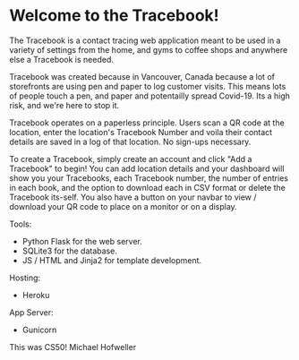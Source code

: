 <h1> Welcome to the Tracebook! </h1>

The Tracebook is a contact tracing web application meant to be used in a variety of settings from the home, and gyms to coffee shops and anywhere else a Tracebook is needed. 

Tracebook was created because in Vancouver, Canada because a lot of storefronts are using pen and paper to log customer visits.  This means lots of people touch a pen, and paper and potentailly spread Covid-19.  Its a high risk, and we're here to stop it. 

Tracebook operates on a paperless principle.  Users scan a QR code at the location, enter the location's Tracebook Number and voila their contact details are saved in a log of that location. No sign-ups necessary. 

To create a Tracebook, simply create an account and click "Add a Tracebook" to begin!  You can add location details and your dashboard will show you your Tracebooks, each Tracebook number, the number of entries in each book, and the option to download each in CSV format or delete the Tracebook its-self.  You also have a button on your navbar to view / download your QR code to place on a monitor or on a display.

Tools: 
- Python Flask for the web server. 
- SQLite3 for the database.
- JS / HTML and Jinja2 for template development. 

Hosting: 
- Heroku

App Server:
- Gunicorn

This was CS50! Michael Hofweller
